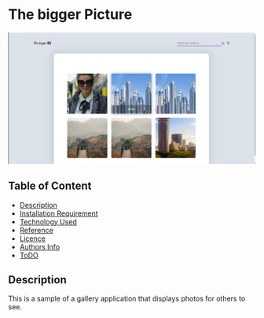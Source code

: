 # The bigger Picture




<img src="./images/bg.png">

<br>

## Table of Content

- [Description](#description)
- [Installation Requirement](#Installation)
- [Technology Used](#technology-used)
- [Reference](#reference)
- [Licence](#licence)
- [Authors Info](#author-Info)
- [ToDO](#To-Do)


## Description

This is a sample of a gallery application that displays photos for others to see.

